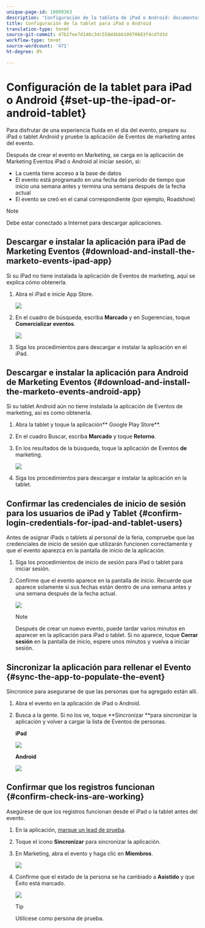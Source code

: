 ```yaml
---
unique-page-id: 10099363
description: 'Configuración de la tableta de iPad o Android: documentos de marketing: documentación del producto'
title: Configuración de la tablet para iPad o Android
translation-type: tm+mt
source-git-commit: 47b2fee7d146c3dc558d4bbb10070683f4cdfd3d
workflow-type: tm+mt
source-wordcount: '471'
ht-degree: 0%

---
```



# Configuración de la tablet para iPad o Android {#set-up-the-ipad-or-android-tablet}

Para disfrutar de una experiencia fluida en el día del evento, prepare su iPad o tablet Android y pruebe la aplicación de Eventos de marketing antes del evento.

Después de crear el evento en Marketing, se carga en la aplicación de Marketing Eventos iPad o Android al iniciar sesión, si:

* La cuenta tiene acceso a la base de datos
* El evento está programado en una fecha del período de tiempo que inicio una semana antes y termina una semana después de la fecha actual
* El evento se creó en el canal correspondiente (por ejemplo, Roadshow)

>[!NOTE]
>
>Debe estar conectado a Internet para descargar aplicaciones.

## Descargar e instalar la aplicación para iPad de Marketing Eventos {#download-and-install-the-marketo-events-ipad-app}

Si su iPad no tiene instalada la aplicación de Eventos de marketing, aquí se explica cómo obtenerla.

1. Abra el iPad e inicie App Store.

   ![](assets/image2016-4-14-15-3a52-3a19.png)

1. En el cuadro de búsqueda, escriba **Marcado** y en Sugerencias, toque **Comercializar eventos**.

   ![](assets/image2016-4-14-16-3a0-3a3.png)

1. Siga los procedimientos para descargar e instalar la aplicación en el iPad.

## Descargar e instalar la aplicación para Android de Marketing Eventos {#download-and-install-the-marketo-events-android-app}

Si su tablet Android aún no tiene instalada la aplicación de Eventos de marketing, así es como obtenerla.

1. Abra la tablet y toque la aplicación** Google Play Store**.
1. En el cuadro Buscar, escriba **Marcado** y toque **Retorno**.
1. En los resultados de la búsqueda, toque la aplicación de Eventos **de** marketing.

   ![](assets/image2016-4-15-14-3a42-3a11.png)

1. Siga los procedimientos para descargar e instalar la aplicación en la tablet.

## Confirmar las credenciales de inicio de sesión para los usuarios de iPad y Tablet {#confirm-login-credentials-for-ipad-and-tablet-users}

Antes de asignar iPads o tablets al personal de la feria, compruebe que las credenciales de inicio de sesión que utilizarán funcionen correctamente y que el evento aparezca en la pantalla de inicio de la aplicación.

1. Siga los procedimientos de inicio de sesión para iPad o tablet para iniciar sesión.
1. Confirme que el evento aparece en la pantalla de inicio. Recuerde que aparece solamente si sus fechas están dentro de una semana antes y una semana después de la fecha actual.

   ![](assets/image2016-4-15-15-3a29-3a0.png)

   >[!NOTE]
   >
   >Después de crear un nuevo evento, puede tardar varios minutos en aparecer en la aplicación para iPad o tablet. Si no aparece, toque **Cerrar sesión** en la pantalla de inicio, espere unos minutos y vuelva a iniciar sesión.

## Sincronizar la aplicación para rellenar el Evento {#sync-the-app-to-populate-the-event}

Sincronice para asegurarse de que las personas que ha agregado están allí.

1. Abra el evento en la aplicación de iPad o Android.
1. Busca a la gente. Si no los ve, toque **Sincronizar **para sincronizar la aplicación y volver a cargar la lista de Eventos de personas.

   **iPad**

   ![](assets/image2016-4-12-14-3a25-3a13.png)

   **Android**

   ![](assets/screenshot-2016-04-15-14-14-08-sync-button.png)

## Confirmar que los registros funcionan {#confirm-check-ins-are-working}

Asegúrese de que los registros funcionan desde el iPad o la tablet antes del evento.

1. En la aplicación, [marque un lead de prueba](check-people-into-your-event-from-your-tablet.md).
1. Toque el icono **Sincronizar** para sincronizar la aplicación.
1. En Marketing, abra el evento y haga clic en **Miembros**.

   ![](assets/image2016-4-15-15-3a32-3a42.png)

1. Confirme que el estado de la persona se ha cambiado a **Asistido** y que Éxito está marcado.

   ![](assets/image2016-4-18-14-3a11-3a36.png)

   >[!TIP]
   >
   >Utilícese como persona de prueba.

